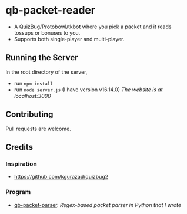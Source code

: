 # qb-packet-reader
- A [QuizBug](https://quizbug2.karangurazada.com/)/[Protobowl](https://protobowl.com/)/tkbot where you pick a packet and it reads tossups or bonuses to you.
- Supports both single-player and multi-player.

## Running the Server
In the root directory of the server,
- run `npm install`
- run `node server.js` (I have version v16.14.0)
*The website is at localhost:3000*

## Contributing
Pull requests are welcome.

## Credits
### Inspiration
- https://github.com/kgurazad/quizbug2

### Program
- [qb-packet-parser](https://github.com/thedoge42/qb-packet-parser). *Regex-based packet parser in Python that I wrote*